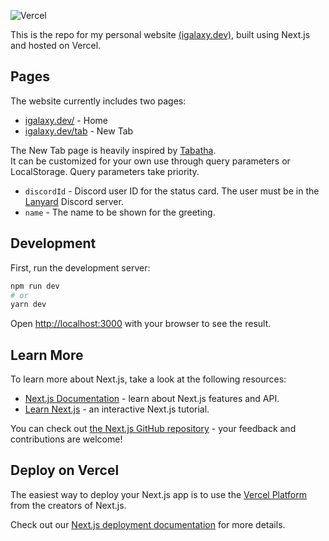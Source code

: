 ![Vercel](https://vercelbadge.vercel.app/api/iGalaxyYT/igalaxy.dev)

This is the repo for my personal website [(igalaxy.dev)](https://igalaxy.dev), built using Next.js and hosted on Vercel.

## Pages

The website currently includes two pages:
- [igalaxy.dev/](https://igalaxy.dev) - Home
- [igalaxy.dev/tab](https://igalaxy.dev/tab) - New Tab

The New Tab page is heavily inspired by [Tabatha](https://github.com/dustinrouillard/tabatha). \
It can be customized for your own use through query parameters or LocalStorage. Query parameters take priority.
- `discordId` - Discord user ID for the status card. The user must be in the [Lanyard](https://github.com/Phineas/Lanyard) Discord server.
- `name` - The name to be shown for the greeting.

## Development

First, run the development server:

```bash
npm run dev
# or
yarn dev
```

Open [http://localhost:3000](http://localhost:3000) with your browser to see the result.

## Learn More

To learn more about Next.js, take a look at the following resources:

- [Next.js Documentation](https://nextjs.org/docs) - learn about Next.js features and API.
- [Learn Next.js](https://nextjs.org/learn) - an interactive Next.js tutorial.

You can check out [the Next.js GitHub repository](https://github.com/vercel/next.js/) - your feedback and contributions are welcome!


## Deploy on Vercel

The easiest way to deploy your Next.js app is to use the [Vercel Platform](https://vercel.com/import?utm_medium=default-template&filter=next.js&utm_source=create-next-app&utm_campaign=create-next-app-readme) from the creators of Next.js.

Check out our [Next.js deployment documentation](https://nextjs.org/docs/deployment) for more details.